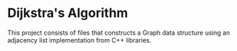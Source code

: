# Dijkstra's Algorithm
This project consists of files that constructs a Graph data structure using an adjacency list implementation from C++ libraries.
